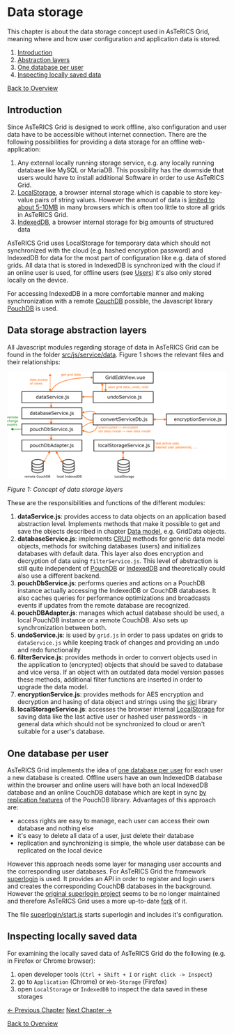 # Data storage
This chapter is about the data storage concept used in AsTeRICS Grid, meaning where and how user configuration and application data is stored.

1. [Introduction](05_data_storage.md#introduction)
1. [Abstraction layers](05_data_storage.md#data-storage-abstraction-layers)
1. [One database per user](05_data_storage.md#one-database-per-user)
1. [Inspecting locally saved data](05_data_storage.md#inspecting-locally-saved-data)

[Back to Overview](00_index.md)

## Introduction
Since AsTeRICS Grid is designed to work offline, also configuration and user data have to be accessible without internet connection. There are the following possibilities for providing a data storage for an offline web-application:

1. Any external locally running storage service, e.g. any locally running database like MySQL or MariaDB. This possibility has the downside that users would have to install additional Software in order to use AsTeRICS Grid.
1. [LocalStorage](https://developer.mozilla.org/en-US/docs/Web/API/Window/localStorage), a browser internal storage which is capable to store key-value pairs of string values. However the amount of data is [limited to about 5-10MB](https://www.html5rocks.com/en/tutorials/offline/quota-research/) in many browsers which is often too little to store all grids in AsTeRICS Grid.
1. [IndexedDB](https://developer.mozilla.org/en-US/docs/Web/API/IndexedDB_API), a browser internal storage for big amounts of structured data

AsTeRICS Grid uses LocalStorage for temporary data which should not synchronized with the cloud (e.g. hashed encryption password) and IndexedDB for data for the most part of configuration like e.g. data of stored grids. All data that is stored in IndexedDB is synchronized with the cloud if an online user is used, for offline users (see [Users](../documentation_user/06_users.md)) it's also only stored locally on the device.

For accessing IndexedDB in a more comfortable manner and making synchronization with a remote [CouchDB](http://couchdb.apache.org/) possible, the Javascript library [PouchDB](https://pouchdb.com/) is used.

## Data storage abstraction layers
All Javascript modules regarding storage of data in AsTeRICS Grid can be found in the folder [src/js/service/data](https://github.com/asterics/AsTeRICS-Grid/tree/master/src/js/service/data). Figure 1 shows the relevant files and their relationships:

![Concept of data storage layers](img/data_storage_layers_en.png)

*Figure 1: Concept of data storage layers*

These are the responsibilities and functions of the different modules:

1. **dataService.js**: provides access to data objects on an application based abstraction level. Implements methods that make it possible to get and save the objects described in chapter [Data model](04_datamodel.md), e.g. GridData objects.
1. **databaseService.js**: implements [CRUD](https://de.wikipedia.org/wiki/CRUD) methods for generic data model objects, methods for switching databases (users) and initializes databases with default data. This layer also does encryption and decryption of data using `filterService.js`. This level of abstraction is still quite independent of [PouchDB](https://pouchdb.com/) or [IndexedDB](https://developer.mozilla.org/en-US/docs/Web/API/IndexedDB_API) and theoretically could also use a different backend.
1. **pouchDbService.js**: performs queries and actions on a PouchDB instance actually accessing the IndexedDB or CouchDB databases. It also caches queries for performance optimizations and broadcasts events if updates from the remote database are recognized.
1. **pouchDBAdapter.js**: manages which actual database should be used, a local PouchDB instance or a remote CouchDB. Also sets up synchronization between both. 
1. **undoService.js**: is used by `grid.js` in order to pass updates on grids to `dataService.js` while keeping track of changes and providing an undo and redo functionality 
1. **filterService.js**: provides methods in order to convert objects used in the application to (encrypted) objects that should be saved to database and vice versa. If an object with an outdated data model version passes these methods, additional filter functions are inserted in order to upgrade the data model.
1. **encryptionService.js**: provides methods for AES encryption and decryption and hasing of data object and strings using the [sjcl](https://github.com/bitwiseshiftleft/sjcl) library 
1. **localStorageService.js**: accesses the browser internal [LocalStorage](https://developer.mozilla.org/en-US/docs/Web/API/Window/localStorage) for saving data like the last active user or hashed user passwords - in general data which should not be synchronized to cloud or aren't suitable for a user's database.

## One database per user
AsTeRICS Grid implements the idea of [one database per user](https://www.joshmorony.com/creating-a-multiple-user-app-with-pouchdb-couchdb/) for each user a new database is created. Offline users have an own IndexedDB database within the browser and online users will have both an local IndexedDB database and an online CouchDB database which are kept in sync [by replication features](https://pouchdb.com/guides/replication.html) of the PouchDB library. Advantages of this approach are:

* access rights are easy to manage, each user can access their own database and nothing else
* it's easy to delete all data of a user, just delete their database
* replication and synchronizing is simple, the whole user database can be replicated on the local device

However this approach needs some layer for managing user accounts and the corresponding user databases. For AsTeRICS Grid the framework [superlogin](https://github.com/sen-su/superlogin) is used. It provides an API in order to register and login users and creates the corresponding CouchDB databases in the background. However the [original superlogin project](https://github.com/colinskow/superlogin) seems to be no longer maintained and therefore AsTeRICS Grid uses a more up-to-date [fork](https://github.com/sen-su/superlogin) of it.

The file [superlogin/start.js](https://github.com/asterics/AsTeRICS-Grid/blob/master/superlogin/start.js) starts superlogin and includes it's configuration.

## Inspecting locally saved data
For examining the locally saved data of AsTeRICS Grid do the following (e.g. in Firefox or Chrome browser):
1. open developer tools (`Ctrl + Shift + I` or `right click -> Inspect`)
1. go to `Application` (Chrome) or `Web-Storage` (Firefox)
1. open `LocalStorage` or `IndexedDB` to inspect the data saved in these storages

[&#x2190; Previous Chapter](04_datamodel.md) [Next Chapter &#x2192;]()

[Back to Overview](00_index.md)



